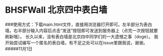 # BHSFWall 北京四中表白墙
###使用方式：下载main.html文件，直接用浏览器打开即可。左半部分为表白墙，右半部分输入内容后点击“发送”按钮即可发送到服务器上（点完一次按钮就要刷新哦）。
长久以来，没有表白墙是北京四中同学们的一大遗憾之事（doge）。
我开始尝试编写一个匿名的表白墙，有不足之处可以在issue里跟我说，谢谢。
#####11月1日